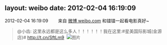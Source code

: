 layout: weibo
date: 2012-02-04 16:19:09
---
2012-02-04 16:19:09  &nbsp;&nbsp;&nbsp;&nbsp;&nbsp;&nbsp; 来自 <a href="http://weibo.com/" rel="nofollow">微博 weibo.com</a>
和镭镭一起看电影真好~
>  @小齿: 这里永远都是这么多人！！！！！！我在这里:#星美国际影城(金源店)# http://t.cn/SftLm9 ​​​
>  ![图片](https://ww4.sinaimg.cn/large/4d4bc111jw1dpqaiidatsj.jpg)
